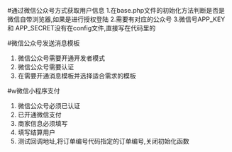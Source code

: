 #通过微信公众号方式获取用户信息
1.在base.php文件的初始化方法判断是否是微信自带浏览器,如果是进行授权登陆
2.需要有对应的公众号
3.微信号APP_KEY 和 APP_SECRET没有在config文件,直接写在代码里的

#微信公众号发送消息模板
1. 微信公众号需要开通开发者模式
2. 微信公众号需要认证
3. 在需要开通消息模板并选择适合需求的模板

#w微信小程序支付
1. 微信公众号必须已认证
2. 已开通微信支付
3. 商家信息必须填写
4. 填写结算用户
5. 测试回调地址,将订单编号代码指定的订单编号,关闭初始化函数
